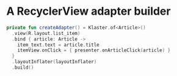# A RecyclerView adapter builder


```kotlin
private fun createAdapter() = Klaster.of<Article>()
  .view(R.layout.list_item)
  .bind { article: Article ->
    item_text.text = article.title
    itemView.onClick = { presenter.onArticleClick(article) }
  }
  .layoutInflater(layoutInflater)
  .build()
```

